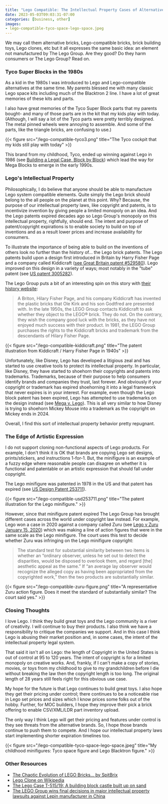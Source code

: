 ```yaml
---
title: "Lego Compatible: The Intellectual Property Cases of Alternative Bricks"
date: 2023-05-03T09:03:31-07:00
categories: [business, other]
images:
- lego-compatible-tyco-space-lego-space.jpeg
---
```


We may call them alternative bricks, Lego-compatible bricks, brick building toys, Lego clones, etc but it all expresses the same basic idea: an element not manufactured by The Lego Group. Are they good? Do they harm consumers or The Lego Group? Read on.

### Tyco Super Blocks in the 1980s

As a kid in the 1980s I was introduced to Lego and Lego-compatible alternatives at the same time. My parents blessed me with many classic Lego space kits including much of the Blacktron 2 line. I have a lot of great memories of these kits and parts.

I also have great memories of the Tyco Super Block parts that my parents bought- and many of those parts are in the kit that my kids play with today. (Although, I will say a lot of the Tyco parts were pretty terribly designed. The metal pinned wheels were annoying to assemble. And some of the parts, like the triangle bricks, are confusing to use.)

{{< figure src="/lego-compatible-tyco3.png" title="The Tyco cockpit that my kids still play with today" >}}

This brand from my childhood, Tyco, ended up winning against Lego in 1986 (see [Building a Legal Case, Block by Block](https://www.nytimes.com/2005/02/02/business/worldbusiness/building-a-legal-case-block-by-block.html)) which lead the way for Mega Blocks to emerge in the early 1990s.

### Lego's Intellectual Property

Philosophically, I do believe that anyone should be able to manufacture Lego system compatible elements. Quite simply the Lego brick should belong to the all people on the planet at this point. Why? Because, the purpose of our intellectual property laws, like copyright and patents, is to incentivize invention by giving people a limited monopoly on an idea. And the Lego patents expired decades ago so Lego Group's monopoly on this intellectual property, rightfully, should end. The intent and purpose of patent/copyright expirations is to enable society to build on top of inventions and as a result lower prices and increase availability for consumers.

To illustrate the importance of being able to build on the inventions of others look no further than the history of... the Lego brick patents. The Lego patents build upon a design first introduced in Britain by Harry Fisher Page and a company called Kiddicraft ([see Great Britain patent #529580](/GB529580A.pdf)). Lego improved on this design in a variety of ways; most notably in the "tube" patent (see [US patent 3005282](/US3005282.pdf)).

The Lego Group puts a bit of an interesting spin on this story with [their history website](https://www.lego.com/en-us/history/articles/c-automatic-binding-bricks):

> A Briton, Hilary Fisher Page, and his company Kiddicraft has invented the plastic bricks that Ole Kirk and his son Godtfred are presented with. In the late 1950s, the LEGO Group contacts Kiddicraft to ask whether they object to the LEGO® brick. They do not. On the contrary, they wish the company good luck with the bricks, as they have not enjoyed much success with their product. In 1981, the LEGO Group purchases the rights to the Kiddicraft bricks and trademark from the descendants of Hilary Fisher Page.


{{< figure src="/lego-compatible-kiddicraft.png" title="The patent illustration from Kiddicraft / Harry Fisher Page in 1940s" >}}

Unfortunately, like Disney, Lego has developed a litigious zeal and has started to use creative tools to protect its intellectual property. In particular, like Disney, they have started to shoehorn their copyrights and patents into trademarks. Trademarks, because of their purpose to help consumers identify brands and companies they trust, last forever. And obviously if your copyright or trademark has expired shoehorning it into a legal framework that never expires is in your interest. For example, even though the Lego block patent has been expired, Lego has attempted to use trademarks on the design instead (see [Mega v. Lego](https://www.bbc.com/news/business-11302614)). This is all very similar to how Disney is trying to shoehorn Mickey Mouse into a trademark as the copyright on Mickey ends in 2024.

Overall, I find this sort of intellectual property behavior pretty repugnant.

### The Edge of Artistic Expression

I do not support cloning non-functional aspects of Lego products. For example, I don't think it is OK that brands are copying Lego set designs, prints/stickers, and instructions 1-for-1. But, the minifigure is an example of a fuzzy edge where reasonable people can disagree on whether it is functional and patentable or an artistic expression that should fall under copyright.

The Lego minifigure was patented in 1978 in the US and that patent has expired (see [US Design Patent 253711](/USD253711.pdf)). 

{{< figure src="/lego-compatible-usd253711.png" title="The patent illustration for the Lego minifigure." >}}

However, since that minifigure patent expired The Lego Group has brought different cases across the world under copyright law instead. For example, Lego won a case in 2020 against a company called Zuru (see [Lego v Zuru January 15, 2020](/19-2122-2020-01-15.pdf)) which was making a line of action figures that were in the same scale as the Lego minifigure. The court uses this test to decide whether Zuru was infringing on the Lego minifigure copyright:

> The standard test for substantial similarity between two items is whether an “ordinary observer, unless he set out to detect the disparities, would be disposed to overlook them, and regard [the] aesthetic appeal as the same.” If “an average lay observer would recognize the alleged copy as having been appropriated from the copyrighted work,” then the two products are substantially similar.

{{< figure src="/lego-compatible-zuru-figure.png" title="A representative Zuru action figure. Does it meet the standard of substantially similar? The court said yes." >}}



### Closing Thoughts

I love Lego. I think they build great toys and the Lego community is a river of creativity. I will continue to buy their products. I also think we have a responsibility to critique the companies we support. And in this case I think Lego is abusing their market position and, in some cases, the intent of the intellectual property legal system.

That said it isn't all on Lego: the length of Copyright in the United States is out of control at 95 to 120 years. The intent of copyright is for a limited monopoly on creative works. And, frankly, if I can't make a copy of stories, movies, or toys from my childhood to give to my grandchildren before I die without breaking the law then the copyright length is too long. The original length of 28 years still feels right for this obvious use case.

My hope for the future is that Lego continues to build great toys. I also hope they get their pricing under control; there continues to be a noticeable rise in Lego set prices and sizes which I know prices some folks out of the hobby. Further, for MOC builders, I hope they improve their pick a brick offering to enable CSV/XML/LDR part inventory upload.

The only way I think Lego will get their pricing and features under control is they see threats from the alternative brands. So, I hope those brands continue to push them to compete. And I hope our intellectual property laws start implementing shorter expiration timelines too.

{{< figure src="/lego-compatible-tyco-space-lego-space.jpeg" title="My childhood minifigures: Tyco space figure and Lego Blacktron figure." >}}

### Other Resources

- [The Chaotic Evolution of LEGO Bricks... by SpitBrix](https://www.youtube.com/watch?v=N6YmShVR5bc)
- [Lego Clone on Wikipedia](https://en.wikipedia.org/wiki/Lego_clone)
- [The Lego Case T-515/19: A building block castle built up on sand](https://ipkitten.blogspot.com/2021/04/guest-post-lego-case-t-51519-building.html)
- [The LEGO Group wins final decisions in major intellectual property lawsuits against Lepin manufacturer in China](https://www.lego.com/en-us/aboutus/news/2020/january/lepin-case)
